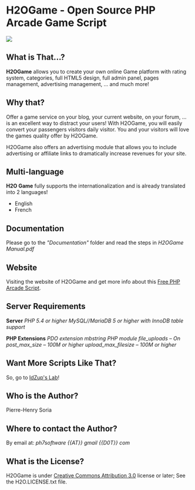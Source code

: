 # H2OGame - Open Source PHP Arcade Game Script

![](https://github.com/pH-7/H2OGame/blob/master/Documentation/H2O_preview_image.jpg)



## What is That...?

**H2OGame** allows you to create your own online Game platform with rating system, categories, full HTML5 design, full admin panel, pages management, advertising management, ... and much more!


## Why that?

Offer a game service on your blog, your current website, on your forum, ... is an excellent way to distract your users! With H2OGame, you will easily convert your passengers visitors daily visitor. You and your visitors will love the games quality offer by H2OGame.

H2OGame also offers an advertising module that allows you to include advertising or affiliate links to dramatically increase revenues for your site. 


## Multi-language

**H2O Game** fully supports the internationalization and is already translated into 2 languages!

* English
* French


## Documentation

Please go to the *"Documentation"* folder and read the steps in *H2OGame Manual.pdf*


## Website

Visiting the website of H2OGame and get more info about this [Free PHP Arcade Script](http://idzup.com/php-game-script/).


## Server Requirements

**Server**   *PHP 5.4 or higher MySQL//MariaDB 5 or higher with InnoDB table support*

**PHP Extensions**   *PDO extension mbstring PHP module file_uploads – On post_max_size – 100M or higher upload_max_filesize – 100M or higher*


## Want More Scripts Like That?

So, go to [IdZup's Lab](http://idzup.com)!

## Who is the Author?

Pierre-Henry Soria


## Where to contact the Author?

By email at: *ph7software {{AT}} gmail {{D0T}} com*


## What is the License?

H2OGame is under [Creative Commons Attribution 3.0](http://creativecommons.org/licenses/by/3.0/) license or later; See the H2O.LICENSE.txt file.

